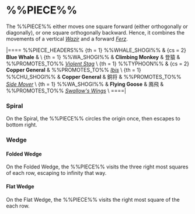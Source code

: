 # %%PIECE%%

The %%PIECE%% either moves one square forward (either orthogonally
or diagonally), or one square orthogonally backward. Hence, it 
combines the movements of a vertical [*Wazir*](wazir.html) and
a forward [*Ferz*](ferz.html).

|====
%%PIECE_HEADERS%%
  {th = 1}  %%WHALE_SHOGI%%
& {cs = 2}  **Blue Whale**
       &  \\
  {th = 1}  %%WA_SHOGI%%
&           **Climbing Monkey** & &#x767B;&#x733F;
&           %%PROMOTES_TO%%
            [*Violent Stag*](silver_general.html?piece=violent_stag) \\
  {th = 1}  %%TYPHOON%%
& {cs = 2}  **Copper General**
&           %%PROMOTES_TO%% [*Ibis*](dragon_king.html?piece=ibis) \\
  {th = 1}  %%CHU_SHOGI%%
&           **Copper General** & &#x9285;&#x5C06;
&           %%PROMOTES_TO%%
            [*Side Mover*](swallows_wings.html?piece=side_mover) \\
  {th = 1}  %%WA_SHOGI%%
&           **Flying Goose** & &#x9CEB;&#x98DB;
&           %%PROMOTES_TO%%
            [*Swallow's Wings*](swallows_wings.html) \\
====|

### Spiral

On the Spiral, the %%PIECE%% circles the origin once,
then escapes to bottom right.

### Wedge

#### Folded Wedge

On the Folded Wedge, the %%PIECE%% visits the three right
most squares of each row, escaping to infinity that way.

#### Flat Wedge

On the Flat Wedge, the %%PIECE%% visits the right most
square of the each row.
